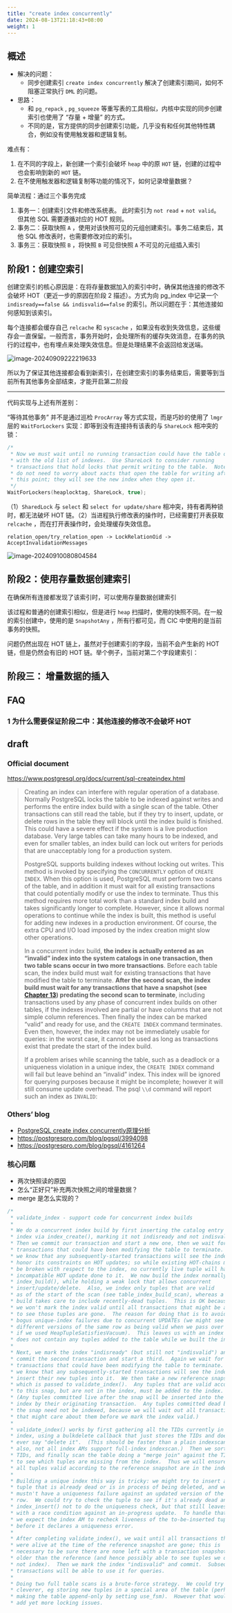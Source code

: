 ```yaml
---
title: "create index concurrently"
date: 2024-08-13T21:18:43+08:00
weight: 1
---
```



## 概述
* 解决的问题：
  * 同步创建索引 `create index concurrently` 解决了创建索引期间，如何不阻塞正常执行 `DML` 的问题。
* 思路：
  * 和 `pg_repack` , `pg_squeeze` 等重写表的工具相似，内核中实现的同步创建索引也使用了 “存量 + 增量” 的方式。
  * 不同的是，官方提供的同步创建索引功能，几乎没有和任何其他特性耦合，例如没有使用触发器和逻辑复制。



难点有：
1. 在不同的字段上，新创建一个索引会破坏 `heap` 中的原 `HOT` 链，创建的过程中也会影响到新的 `HOT` 链。
2. 在不使用触发器和逻辑复制等功能的情况下，如何记录增量数据？



简单流程：通过三个事务完成

1. 事务一：创建索引文件和修改系统表。 此时索引为 `not read` + `not valid`。但其他 SQL 需要遵循对应的 HOT 规则。
2. 事务二：获取快照 `A` ，使用对该快照可见的元组创建索引。事务二结束后，其他 SQL 修改表时，也需要修改对应的索引。
3. 事务三：获取快照 `B` ，将快照 `B` 可见但快照 `A` 不可见的元组插入索引

## 阶段1：创建空索引

创建空索引的核心原因是：在将存量数据加入的索引中时，确保其他连接的修改不会破坏 HOT（更近一步的原因在阶段 2 描述）。方式为向 pg_index 中记录一个 `indisready==false && indisvalid==false` 的索引。所以问题在于：其他连接如何感知到该索引。

每个连接都会缓存自己 `relcache` 和 `syscache` ，如果没有收到失效信息，这些缓存会一直保留。一般而言，事务开始时，会处理所有的缓存失效消息，在事务的执行的过程中，也有埋点来处理失效信息。但是处理结果不会返回给发送端。

![image-20240909222219633](./empty_index.png)

所以为了保证其他连接都会看到新索引，在创建空索引的事务结束后，需要等到当前所有其他事务全部结束，才能开启第二阶段

---

代码实现与上述有所差别：

“等待其他事务” 并不是通过巡检 `ProcArray` 等方式实现，而是巧妙的使用了 `lmgr` 层的 `WaitForLockers` 实现：即等到没有连接持有该表的与 `ShareLock` 相冲突的锁：

```C
/*
 * Now we must wait until no running transaction could have the table open
 * with the old list of indexes.  Use ShareLock to consider running
 * transactions that hold locks that permit writing to the table.  Note we
 * do not need to worry about xacts that open the table for writing after
 * this point; they will see the new index when they open it.
 */
WaitForLockers(heaplocktag, ShareLock, true);
```

（1）`SharedLock`  与 `select` 和 `select for update/share` 相冲突，持有者两种锁时，都无法破坏 HOT 链。（2）当进程执行修改表的操作时，已经需要打开表获取 `relcache` ，而在打开表操作时，会处理缓存失效信息。

```
relation_open/try_relation_open -> LockRelationOid -> AcceptInvalidationMessages
```

![image-20240910080804584](./image-20240910080804584.png)

## 阶段2：使用存量数据创建索引

在确保所有连接都发现了该索引时，可以使用存量数据创建索引

该过程和普通的创建索引相似，但是进行 `heap` 扫描时，使用的快照不同。在一般的索引创建中，使用的是 `SnapshotAny` ，所有行都可见，而 CIC 中使用的是当前事务的快照。

问题仍然出现在 HOT 链上，虽然对于创建索引的字段，当前不会产生新的 HOT 链，但是仍然会有旧的 HOT 链。举个例子，当前对第二个字段建索引：



## 阶段三： 增量数据的插入



## FAQ

### 1 为什么需要保证阶段二中：其他连接的修改不会破坏 HOT



## draft

### Official document

https://www.postgresql.org/docs/current/sql-createindex.html

>  Creating an index can interfere with regular operation of a database. Normally PostgreSQL locks the table to be indexed against writes and performs the entire index build with a single scan of the table. Other transactions can still read the table, but if they try to insert, update, or delete rows in the table they will block until the index build is finished. This could have a severe effect if the system is a live production database. Very large tables can take many hours to be indexed, and even for smaller tables, an index build can lock out writers for periods that are unacceptably long for a production system.
>
>  PostgreSQL supports building indexes without locking out writes. This method is invoked by specifying the `CONCURRENTLY` option of `CREATE INDEX`. When this option is used, PostgreSQL must perform two scans of the table, and in addition it must wait for all existing transactions that could potentially modify or use the index to terminate. Thus this method requires more total work than a standard index build and takes significantly longer to complete. However, since it allows normal operations to continue while the index is built, this method is useful for adding new indexes in a production environment. Of course, the extra CPU and I/O load imposed by the index creation might slow other operations.
>
>  In a concurrent index build, **the index is actually entered as an “invalid” index into the system catalogs in one transaction, then two table scans occur in two more transactions**. Before each table scan, the index build must wait for existing transactions that have modified the table to terminate. **After the second scan, the index build must wait for any transactions that have a snapshot (see [Chapter 13](https://www.postgresql.org/docs/current/mvcc.html)) predating the second scan to terminate**, including transactions used by any phase of concurrent index builds on other tables, if the indexes involved are partial or have columns that are not simple column references. Then finally the index can be marked “valid” and ready for use, and the `CREATE INDEX` command terminates. Even then, however, the index may not be immediately usable for queries: in the worst case, it cannot be used as long as transactions exist that predate the start of the index build.
>
>  If a problem arises while scanning the table, such as a deadlock or a uniqueness violation in a unique index, the `CREATE INDEX` command will fail but leave behind an “invalid” index. This index will be ignored for querying purposes because it might be incomplete; however it will still consume update overhead. The psql `\\d` command will report such an index as `INVALID`:

### Others’ blog

*  [PostgreSQL create index concurrently原理分析](https://www.notion.so/PostgreSQL-create-index-concurrently-4ebd2ea38bb24324bc0e165e017daea1?pvs=21)
*  https://postgrespro.com/blog/pgsql/3994098
*  https://postgrespro.com/blog/pgsql/4161264

### 核心问题

*  两次快照读的原因
*  怎么“正好只”补充两次快照之间的增量数据？
*  merge 是怎么实现的？

```c
/*
 * validate_index - support code for concurrent index builds
 *
 * We do a concurrent index build by first inserting the catalog entry for the
 * index via index_create(), marking it not indisready and not indisvalid.
 * Then we commit our transaction and start a new one, then we wait for all
 * transactions that could have been modifying the table to terminate.  Now
 * we know that any subsequently-started transactions will see the index and
 * honor its constraints on HOT updates; so while existing HOT-chains might
 * be broken with respect to the index, no currently live tuple will have an
 * incompatible HOT update done to it.  We now build the index normally via
 * index_build(), while holding a weak lock that allows concurrent
 * insert/update/delete.  Also, we index only tuples that are valid
 * as of the start of the scan (see table_index_build_scan), whereas a normal
 * build takes care to include recently-dead tuples.  This is OK because
 * we won't mark the index valid until all transactions that might be able
 * to see those tuples are gone.  The reason for doing that is to avoid
 * bogus unique-index failures due to concurrent UPDATEs (we might see
 * different versions of the same row as being valid when we pass over them,
 * if we used HeapTupleSatisfiesVacuum).  This leaves us with an index that
 * does not contain any tuples added to the table while we built the index.
 *
 * Next, we mark the index "indisready" (but still not "indisvalid") and
 * commit the second transaction and start a third.  Again we wait for all
 * transactions that could have been modifying the table to terminate.  Now
 * we know that any subsequently-started transactions will see the index and
 * insert their new tuples into it.  We then take a new reference snapshot
 * which is passed to validate_index().  Any tuples that are valid according
 * to this snap, but are not in the index, must be added to the index.
 * (Any tuples committed live after the snap will be inserted into the
 * index by their originating transaction.  Any tuples committed dead before
 * the snap need not be indexed, because we will wait out all transactions
 * that might care about them before we mark the index valid.)
 *
 * validate_index() works by first gathering all the TIDs currently in the
 * index, using a bulkdelete callback that just stores the TIDs and doesn't
 * ever say "delete it".  (This should be faster than a plain indexscan;
 * also, not all index AMs support full-index indexscan.)  Then we sort the
 * TIDs, and finally scan the table doing a "merge join" against the TID list
 * to see which tuples are missing from the index.  Thus we will ensure that
 * all tuples valid according to the reference snapshot are in the index.
 *
 * Building a unique index this way is tricky: we might try to insert a
 * tuple that is already dead or is in process of being deleted, and we
 * mustn't have a uniqueness failure against an updated version of the same
 * row.  We could try to check the tuple to see if it's already dead and tell
 * index_insert() not to do the uniqueness check, but that still leaves us
 * with a race condition against an in-progress update.  To handle that,
 * we expect the index AM to recheck liveness of the to-be-inserted tuple
 * before it declares a uniqueness error.
 *
 * After completing validate_index(), we wait until all transactions that
 * were alive at the time of the reference snapshot are gone; this is
 * necessary to be sure there are none left with a transaction snapshot
 * older than the reference (and hence possibly able to see tuples we did
 * not index).  Then we mark the index "indisvalid" and commit.  Subsequent
 * transactions will be able to use it for queries.
 *
 * Doing two full table scans is a brute-force strategy.  We could try to be
 * cleverer, eg storing new tuples in a special area of the table (perhaps
 * making the table append-only by setting use_fsm).  However that would
 * add yet more locking issues.
```

